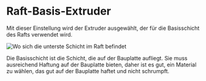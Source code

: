 Raft-Basis-Extruder
====
Mit dieser Einstellung wird der Extruder ausgewählt, der für die Basisschicht des Rafts verwendet wird.

![Wo sich die unterste Schicht im Raft befindet](../../../articles/images/raft_dimensions_simplified.svg)

Die Basisschicht ist die Schicht, die auf der Bauplatte aufliegt. Sie muss ausreichend Haftung auf der Bauplatte bieten, daher ist es gut, ein Material zu wählen, das gut auf der Bauplatte haftet und nicht schrumpft.